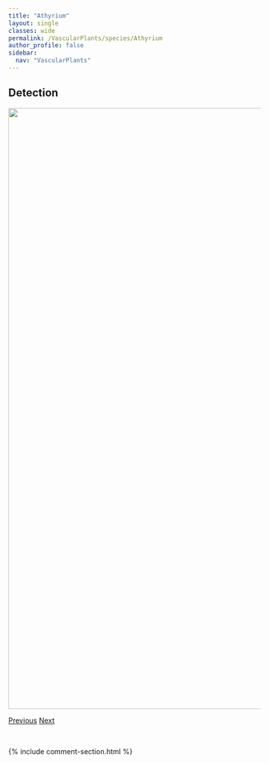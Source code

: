 ```yaml
---
title: "Athyrium"
layout: single
classes: wide
permalink: /VascularPlants/species/Athyrium
author_profile: false
sidebar:
  nav: "VascularPlants"
---
```


<h2>Detection</h2>

<a href="https://drive.google.com/uc?export=view&id=1IHYpvWys5FpOkPBBLRSW6X1SK4iIBkNb">
<img src="https://drive.google.com/uc?export=view&id=1IHYpvWys5FpOkPBBLRSW6X1SK4iIBkNb" height = "1200" width = "800">
</a>


<a href="/DevelopmentWebsite/VascularPlants/species/AstragalusVexilliflexus" class="pagination--pager" title="Astragalus vexilliflexus">Previous</a> <a href="/DevelopmentWebsite/VascularPlants/species/AthyriumFilixFemina" class="pagination--pager" title="Athyrium filix-femina">Next</a>

<p>&nbsp;</p>

{% include comment-section.html %}
